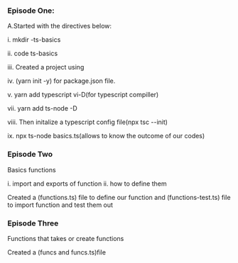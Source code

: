 ### Episode One:

A.Started with the directives below:

i. mkdir -ts-basics

ii. code ts-basics

iii. Created a project using

iv. (yarn init -y) for package.json file.

v. yarn add typescript vi-D(for typescript compiller)

vii. yarn add ts-node -D

viii. Then initalize a typescript config file(npx tsc --init)

ix. npx ts-node basics.ts(allows to know the outcome of our codes)

### Episode Two

Basics functions

i. import and exports of function
ii. how to define them

Created a (functions.ts) file to define our function and (functions-test.ts) file to import function and test them out

### Episode Three

Functions that takes or create functions

Created a (funcs and funcs.ts)file
